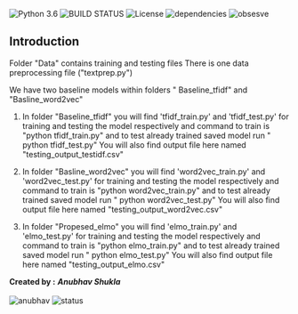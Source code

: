 ![Python 3.6](https://img.shields.io/badge/python-3.6-green.svg)
![BUILD STATUS](https://img.shields.io/badge/Build-passing-yellow.svg)
![License](https://img.shields.io/badge/license-Apache%202-red.svg)
![dependencies](https://img.shields.io/badge/dependencies-up%20to%20date-blue.svg)
![obsesve](https://img.shields.io/badge/observatory-A%2B-lightgrey.svg)

## Introduction


Folder "Data" contains training and testing files
There is one data preprocessing file ("textprep.py")

We have two baseline models within folders " Baseline_tfidf" and "Basline_word2vec"

1) In folder "Baseline_tfidf"  you will find 'tfidf_train.py' and 'tfidf_test.py' for training and testing the model respectively and command to train is
 "python tfidf_train.py"
and to test already trained saved model run
" python tfidf_test.py"
You will also find output file here named "testing_output_testidf.csv"

2) In folder "Basline_word2vec"  you will find  'word2vec_train.py' and 'word2vec_test.py' for training and testing the model respectively and command to train is
 "python word2vec_train.py"
and to test already trained saved model run
" python word2vec_test.py"
You will also find output file here named "testing_output_word2vec.csv"

3) In folder "Propesed_elmo"  you will find  'elmo_train.py' and 'elmo_test.py' for training and testing the model respectively and command to train is
 "python elmo_train.py"
and to test already trained saved model run
" python elmo_test.py"
You will also find output file here named "testing_output_elmo.csv"



<b>Created by :</b>
<b><i> Anubhav Shukla </i></b>
</br>
</br>
![anubhav](https://img.shields.io/badge/Anubhav-%402019-orange.svg)
![status](https://img.shields.io/badge/Status-up-green.svg)
